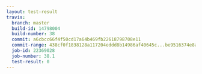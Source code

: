 ```yaml
---
layout: test-result
travis:
  branch: master
  build-id: 14798004
  build-number: 38
  commit: a6cbcc66f4f50cd17a64b469fb22618798708e11
  commit-range: 438cf0f1838128a117204eddd8b14986af40645c...be9516374e8a9427982d1afad16c17152af22e0e
  job-id: 22369028
  job-number: 38.1
  test-result: 0
---
```

